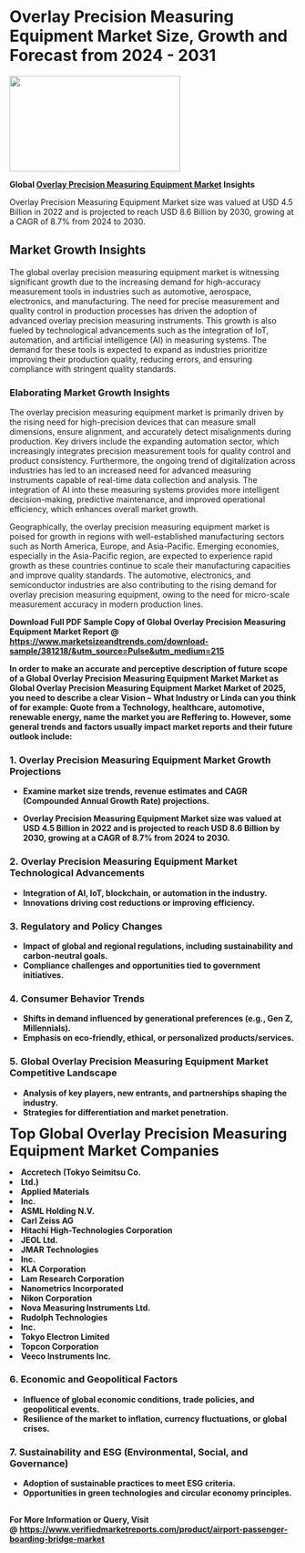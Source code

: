 <H1>Overlay Precision Measuring Equipment Market Size, Growth and Forecast from 2024 - 2031</H1><img class="aligncenter size-medium wp-image-584254" src="https://thirdeyenews.in/wp-content/uploads/2024/09/Global-Market-Research-300x168.jpeg" alt="" width="300" height="168" /><p><strong>Global&nbsp;<a href="https://www.marketsizeandtrends.com/download-sample/381218/&amp;utm_source=Pulse&amp;utm_medium=215">Overlay Precision Measuring Equipment Market</a> Insights</strong></p><p>Overlay Precision Measuring Equipment Market size was valued at USD 4.5 Billion in 2022 and is projected to reach USD 8.6 Billion by 2030, growing at a CAGR of 8.7% from 2024 to 2030.</p><p><h2>Market Growth Insights</h2> <p>The global overlay precision measuring equipment market is witnessing significant growth due to the increasing demand for high-accuracy measurement tools in industries such as automotive, aerospace, electronics, and manufacturing. The need for precise measurement and quality control in production processes has driven the adoption of advanced overlay precision measuring instruments. This growth is also fueled by technological advancements such as the integration of IoT, automation, and artificial intelligence (AI) in measuring systems. The demand for these tools is expected to expand as industries prioritize improving their production quality, reducing errors, and ensuring compliance with stringent quality standards.</p> <p><strong></strong></p> <h3>Elaborating Market Growth Insights</h3> <p>The overlay precision measuring equipment market is primarily driven by the rising need for high-precision devices that can measure small dimensions, ensure alignment, and accurately detect misalignments during production. Key drivers include the expanding automation sector, which increasingly integrates precision measurement tools for quality control and product consistency. Furthermore, the ongoing trend of digitalization across industries has led to an increased need for advanced measuring instruments capable of real-time data collection and analysis. The integration of AI into these measuring systems provides more intelligent decision-making, predictive maintenance, and improved operational efficiency, which enhances overall market growth.</p> <p>Geographically, the overlay precision measuring equipment market is poised for growth in regions with well-established manufacturing sectors such as North America, Europe, and Asia-Pacific. Emerging economies, especially in the Asia-Pacific region, are expected to experience rapid growth as these countries continue to scale their manufacturing capacities and improve quality standards. The automotive, electronics, and semiconductor industries are also contributing to the rising demand for overlay precision measuring equipment, owing to the need for micro-scale measurement accuracy in modern production lines.</p> <p><strong></p><p><span class=""><strong>Download Full PDF Sample Copy of Global Overlay Precision Measuring Equipment Market Report</strong> @ <a href="https://www.marketsizeandtrends.com/download-sample/381218/&amp;utm_source=Pulse&amp;utm_medium=215" target="_blank">https://www.marketsizeandtrends.com/download-sample/381218/&amp;utm_source=Pulse&amp;utm_medium=215</a></span></p><p>In order to make an accurate and perceptive description of future scope of a Global&nbsp;Overlay Precision Measuring Equipment Market Market as Global&nbsp;Overlay Precision Measuring Equipment Market Market of 2025, you need to describe a clear Vision &ndash; What Industry or Linda can you think of for example: Quote from a Technology, healthcare, automotive, renewable energy, name the market you are Reffering to. However, some general trends and factors usually impact market reports and their future outlook include:</p><h3>1.&nbsp;<strong>Overlay Precision Measuring Equipment Market Growth Projections</strong></h3><ul><li>Examine market size trends, revenue estimates and CAGR (Compounded Annual Growth Rate) projections.</li><li><p>Overlay Precision Measuring Equipment Market size was valued at USD 4.5 Billion in 2022 and is projected to reach USD 8.6 Billion by 2030, growing at a CAGR of 8.7% from 2024 to 2030.</p></li></ul><h3>2.&nbsp;<strong>Overlay Precision Measuring Equipment Market Technological Advancements</strong></h3><ul><li>Integration of AI, IoT, blockchain, or automation in the industry.</li><li>Innovations driving cost reductions or improving efficiency.</li></ul><h3>3.&nbsp;<strong>Regulatory and Policy Changes</strong></h3><ul><li>Impact of global and regional regulations, including sustainability and carbon-neutral goals.</li><li>Compliance challenges and opportunities tied to government initiatives.</li></ul><h3>4.&nbsp;<strong>Consumer Behavior Trends</strong></h3><ul><li>Shifts in demand influenced by generational preferences (e.g., Gen Z, Millennials).</li><li>Emphasis on eco-friendly, ethical, or personalized products/services.</li></ul><h3>5.&nbsp;<strong>Global Overlay Precision Measuring Equipment Market Competitive Landscape</strong></h3><ul><li>Analysis of key players, new entrants, and partnerships shaping the industry.</li><li>Strategies for differentiation and market penetration.</li></ul><p data-pm-slice="1 1 []"><span style="color: inherit; font-family: inherit; font-size: 25px;">Top Global Overlay Precision Measuring Equipment Market Companies</span></p><div class="" data-test-id=""><p><li>Accretech (Tokyo Seimitsu Co.</li><li> Ltd.)</li><li> Applied Materials</li><li> Inc.</li><li> ASML Holding N.V.</li><li> Carl Zeiss AG</li><li> Hitachi High-Technologies Corporation</li><li> JEOL Ltd.</li><li> JMAR Technologies</li><li> Inc.</li><li> KLA Corporation</li><li> Lam Research Corporation</li><li> Nanometrics Incorporated</li><li> Nikon Corporation</li><li> Nova Measuring Instruments Ltd.</li><li> Rudolph Technologies</li><li> Inc.</li><li> Tokyo Electron Limited</li><li> Topcon Corporation</li><li> Veeco Instruments Inc.</li></p></div><h3>6.&nbsp;<strong>Economic and Geopolitical Factors</strong></h3><ul><li>Influence of global economic conditions, trade policies, and geopolitical events.</li><li>Resilience of the market to inflation, currency fluctuations, or global crises.</li></ul><h3>7.&nbsp;<strong>Sustainability and ESG (Environmental, Social, and Governance)</strong></h3><ul><li>Adoption of sustainable practices to meet ESG criteria.</li><li>Opportunities in green technologies and circular economy principles.</li></ul><h2><strong style="font-size: 14px;">For More Information or Query, Visit @&nbsp;</strong><a style="background-color: #ffffff; font-size: 14px;" href="https://www.marketsizeandtrends.com/report/overlay-precision-measuring-equipment-market/" target="_blank">https://www.verifiedmarketreports.com/product/airport-passenger-boarding-bridge-market</a></h2>
